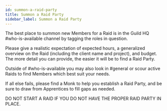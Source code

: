 ```yaml
---
id: summon-a-raid-party
title: Summon a Raid Party
sidebar_label: Summon a Raid Party
---
```


The best place to summon new Members for a Raid is in the Guild HQ <span class='channels'>#who-is-available</span> channel by tagging the roles in question.

Please give a realistic expectation of expected hours, a generalized overview on the Raid (including the client name and project), and budget. The more detail you can provide, the easier it will be to find a Raid Party.

Outside of <span class='channels'>#who-is-available</span> you may also look in <span class='channels'>#general</span> or scour active Raids to find Members which best suit your needs.

If all else fails, please find a <span class="monk">Monk</span> to help you establish a Raid Party, and be sure to draw from <span class="apprentice">Apprentices</span> to fill gaps as needed.

DO NOT START A RAID IF YOU DO NOT HAVE THE PROPER RAID PARTY IN PLACE.